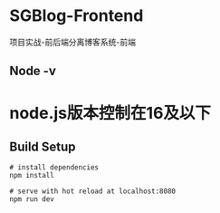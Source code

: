 # SGBlog-Frontend
项目实战-前后端分离博客系统-前端
## Node -v
  # node.js版本控制在16及以下
## Build Setup

    # install dependencies
    npm install
    
    # serve with hot reload at localhost:8080
    npm run dev
